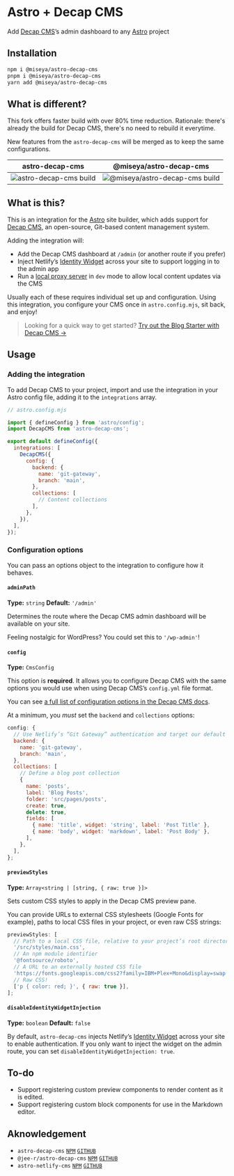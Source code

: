 # Astro + Decap CMS

Add [Decap CMS](https://decapcms.org)’s admin dashboard to any [Astro](https://astro.build) project

## Installation

```sh
npm i @miseya/astro-decap-cms
pnpm i @miseya/astro-decap-cms
yarn add @miseya/astro-decap-cms
```

## What is different?

This fork offers faster build with over 80% time reduction. Rationale: there's already the build for Decap CMS, there's no need to rebuild it everytime.

New features from the `astro-decap-cms` will be merged as to keep the same configurations.

| astro-decap-cms | @miseya/astro-decap-cms |
|-------------------------|-----------------|
| ![astro-decap-cms build](https://github.com/user-attachments/assets/0cd6b3a0-a1d5-4cca-b78c-460f56b8fa2f) | ![@miseya/astro-decap-cms build](https://github.com/user-attachments/assets/45208fe0-ee7a-4715-b644-1e4764688888) |

## What is this?

This is an integration for the [Astro](https://astro.build) site builder,
which adds support for [Decap CMS](https://decapcms.org),
an open-source,
Git-based content management system.

Adding the integration will:

- Add the Decap CMS dashboard at `/admin` (or another route if you prefer)
- Inject Netlify’s [Identity Widget](https://github.com/netlify/netlify-identity-widget) across
your site to support logging in to the admin app
- Run a [local proxy server](https://decapcms.org/docs/beta-features/#working-with-a-local-git-repository) in `dev` mode to allow local content updates via the CMS

Usually each of these requires individual set up and configuration.
Using this integration, you configure your CMS once in `astro.config.mjs`, sit back, and enjoy!

> Looking for a quick way to get started? [Try out the Blog Starter with Decap CMS →](https://github.com/advanced-astro/astro-decap-cms-starter)

## Usage

### Adding the integration

To add Decap CMS to your project, import and use the integration in your Astro config file,
adding it to the `integrations` array.

```js
// astro.config.mjs

import { defineConfig } from 'astro/config';
import DecapCMS from 'astro-decap-cms';

export default defineConfig({
  integrations: [
    DecapCMS({
      config: {
        backend: {
          name: 'git-gateway',
          branch: 'main',
        },
        collections: [
          // Content collections
        ],
      },
    }),
  ],
});
```

### Configuration options

You can pass an options object to the integration to configure how it behaves.

#### `adminPath`

**Type:** `string`
**Default:** `'/admin'`

Determines the route where the Decap CMS admin dashboard will be available on your site.

Feeling nostalgic for WordPress? You could set this to `'/wp-admin'`!

#### `config`

**Type:** `CmsConfig`

This option is **required**.
It allows you to configure Decap CMS with the same options you would use when using Decap CMS’s
`config.yml` file format.

You can see [a full list of configuration options in the Decap CMS docs](https://decapcms.org/docs/configuration-options/).

At a minimum, you _must_ set the `backend` and `collections` options:

```js
config: {
  // Use Netlify’s “Git Gateway” authentication and target our default branch
  backend: {
    name: 'git-gateway',
    branch: 'main',
  },
  collections: [
    // Define a blog post collection
    {
      name: 'posts',
      label: 'Blog Posts',
      folder: 'src/pages/posts',
      create: true,
      delete: true,
      fields: [
        { name: 'title', widget: 'string', label: 'Post Title' },
        { name: 'body', widget: 'markdown', label: 'Post Body' },
      ],
    },
  ],
};
```

#### `previewStyles`

**Type:** `Array<string | [string, { raw: true }]>`

Sets custom CSS styles to apply in the Decap CMS preview pane.

You can provide URLs to external CSS stylesheets (Google Fonts for example), paths to local CSS files in your project, or even raw CSS strings:

```js
previewStyles: [
  // Path to a local CSS file, relative to your project’s root directory
  '/src/styles/main.css',
  // An npm module identifier
  '@fontsource/roboto',
  // A URL to an externally hosted CSS file
  'https://fonts.googleapis.com/css2?family=IBM+Plex+Mono&display=swap',
  // Raw CSS!
  ['p { color: red; }', { raw: true }],
];
```

#### `disableIdentityWidgetInjection`

**Type:** `boolean`
**Default:** `false`

By default, `astro-decap-cms` injects Netlify’s [Identity Widget](https://github.com/netlify/netlify-identity-widget) across your site to enable authentication.
If you only want to inject the widget on the admin route, you can set `disableIdentityWidgetInjection: true`.

## To-do

- Support registering custom preview components to render content as it is edited.
- Support registering custom block components for use in the Markdown editor.

## Aknowledgement

- `astro-decap-cms` [`NPM`](https://www.npmjs.com/package/astro-decap-cms) [`GITHUB`](https://github.com/advanced-astro/astro-decap-cms)
- `@jee-r/astro-decap-cms` [`NPM`](https://www.npmjs.com/package/@jee-r/astro-decap-cms) [`GITHUB`](https://github.com/jee-r/astro-decap-cms)
- `astro-netlify-cms` [`NPM`](https://www.npmjs.com/package/astro-netlify-cms) [`GITHUB`](https://github.com/delucis/astro-netlify-cms)
